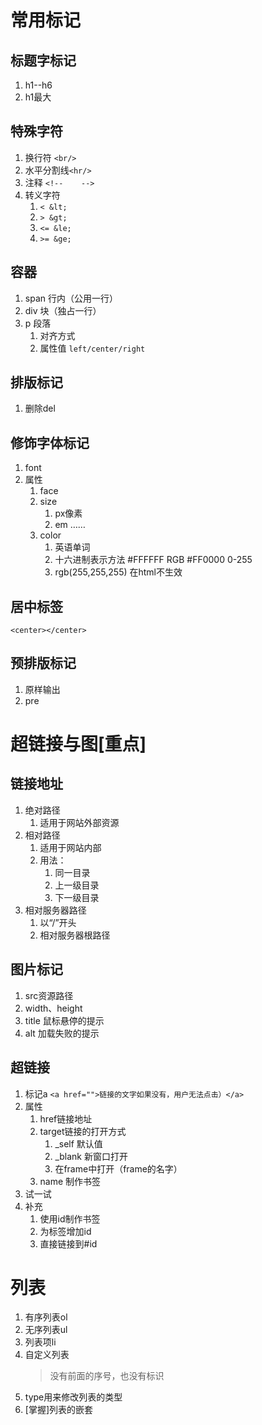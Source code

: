 # 常用标记
## 标题字标记
1. h1--h6
2. h1最大
## 特殊字符
1. 换行符 `<br/>`
2. 水平分割线`<hr/>`
3. 注释 `<!--    -->`
4. 转义字符
	1. `< &lt;`
	2. `> &gt;`
	3. `<= &le;`
	4. `>= &ge;`
## 容器
1. span 行内（公用一行）
2. div 块（独占一行）
3. p 段落
	1. 对齐方式
	2. 属性值	`left/center/right`
## 排版标记
1. 删除del
## 修饰字体标记
1. font
2. 属性
	1. face
	2. size
		1. px像素
		2. em ……
	3. color
		1. 英语单词
		2. 十六进制表示方法 #FFFFFF   RGB   #FF0000 0-255
		3. rgb(255,255,255) 在html不生效
## 居中标签
`<center></center>`
## 预排版标记
1. 原样输出
2. pre

# 超链接与图[重点]
## 链接地址
1. 绝对路径
	1. 适用于网站外部资源
2. 相对路径
	1. 适用于网站内部
	2. 用法：
		1. 同一目录
		2. 上一级目录
		3. 下一级目录
3. 相对服务器路径
	1. 以“/”开头
	2. 相对服务器根路径
## 图片标记
1. src资源路径
2. width、height
3. title 鼠标悬停的提示
4. alt 加载失败的提示
## 超链接
1. 标记a
	```<a href="">链接的文字如果没有，用户无法点击）</a> ```
2. 属性
	1. href链接地址
	2. target链接的打开方式
		1. _self 默认值
		2. _blank 新窗口打开
		3. 在frame中打开（frame的名字）
	3. name 制作书签
3. 试一试
4. 补充
	1. 使用id制作书签
	2. 为标签增加id
	3. 直接链接到#id
# 列表
1. 有序列表ol
2. 无序列表ul
3. 列表项li
4. 自定义列表
	> 没有前面的序号，也没有标识
5. type用来修改列表的类型
6. [掌握]列表的嵌套